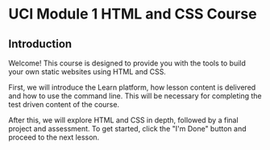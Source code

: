 # UCI Module 1 HTML and CSS Course

## Introduction

Welcome! This course is designed to provide you with the tools to build your own
static websites using HTML and CSS.

First, we will introduce the Learn platform, how lesson content is delivered and
how to use the command line. This will be necessary for completing the test
driven content of the course.

After this, we will explore HTML and CSS in depth, followed by a final project
and assessment. To get started, click the "I'm Done" button and proceed to the
next lesson.
